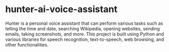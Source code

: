 # hunter-ai-voice-assistant

Hunter is a personal voice assistant that can perform various tasks such as telling the time and date, searching Wikipedia, opening websites, sending emails, taking screenshots, and more. This project is built using Python and various libraries for speech recognition, text-to-speech, web browsing, and other functionalities.

